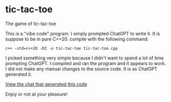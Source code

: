 # tic-tac-toe
The game of tic-tac-toe

This is a "vibe code" program. I simply prompted ChatGPT to write it. It is suppose to be in pure C++20.
compile with the following command:

`c++ -std=c++20 -O3 -o tic-tac-toe tic-tac-toe.cpp`

I picked something very simple because I didn't want to spend a lot of time prompting ChatGPT. I
compiled and ran the program and it appears to work. I did not make any manual changes to the
source code. It is as ChatGPT generated it.

[View the chat that generated this code](https://chatgpt.com/share/67d13235-44f8-8010-906f-89868fc6e293)

Enjoy or not at your pleasure!
